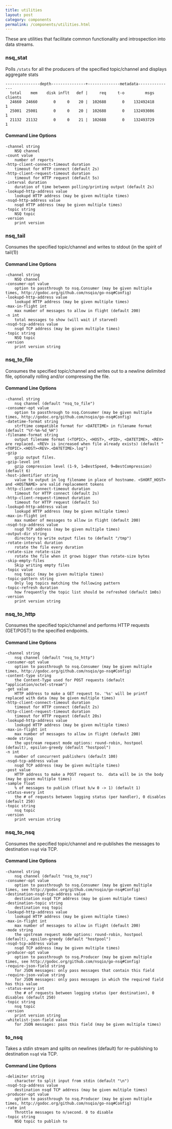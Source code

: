 ```yaml
--- 
title: utilities
layout: post
category: components
permalink: /components/utilities.html
---
```


These are utilities that facilitate common functionality and introspection into data streams.

### nsq_stat

Polls `/stats` for all the producers of the specified topic/channel and displays aggregate stats

    ---------------depth---------------+--------------metadata---------------
      total    mem    disk inflt   def |     req     t-o         msgs clients
      24660  24660       0     0    20 |  102688       0    132492418       1
      25001  25001       0     0    20 |  102688       0    132493086       1
      21132  21132       0     0    21 |  102688       0    132493729       1

#### Command Line Options

    -channel string
        NSQ channel
    -count value
        number of reports
    -http-client-connect-timeout duration
        timeout for HTTP connect (default 2s)
    -http-client-request-timeout duration
        timeout for HTTP request (default 5s)
    -interval duration
        duration of time between polling/printing output (default 2s)
    -lookupd-http-address value
        lookupd HTTP address (may be given multiple times)
    -nsqd-http-address value
        nsqd HTTP address (may be given multiple times)
    -topic string
        NSQ topic
    -version
        print version

### nsq_tail

Consumes the specified topic/channel and writes to stdout (in the spirit of tail(1))

#### Command Line Options

    -channel string
        NSQ channel
    -consumer-opt value
        option to passthrough to nsq.Consumer (may be given multiple times, http://godoc.org/github.com/nsqio/go-nsq#Config)
    -lookupd-http-address value
        lookupd HTTP address (may be given multiple times)
    -max-in-flight int
        max number of messages to allow in flight (default 200)
    -n int
        total messages to show (will wait if starved)
    -nsqd-tcp-address value
        nsqd TCP address (may be given multiple times)
    -topic string
        NSQ topic
    -version
        print version string

### nsq\_to_file

Consumes the specified topic/channel and writes out to a newline delimited file, optionally
rolling and/or compressing the file.

#### Command Line Options

    -channel string
        nsq channel (default "nsq_to_file")
    -consumer-opt value
        option to passthrough to nsq.Consumer (may be given multiple times, http://godoc.org/github.com/nsqio/go-nsq#Config)
    -datetime-format string
        strftime compatible format for <DATETIME> in filename format (default "%Y-%m-%d_%H")
    -filename-format string
        output filename format (<TOPIC>, <HOST>, <PID>, <DATETIME>, <REV> are replaced. <REV> is increased when file already exists) (default "<TOPIC>.<HOST><REV>.<DATETIME>.log")
    -gzip
        gzip output files.
    -gzip-level int
        gzip compression level (1-9, 1=BestSpeed, 9=BestCompression) (default 6)
    -host-identifier string
        value to output in log filename in place of hostname. <SHORT_HOST> and <HOSTNAME> are valid replacement tokens
    -http-client-connect-timeout duration
        timeout for HTTP connect (default 2s)
    -http-client-request-timeout duration
        timeout for HTTP request (default 5s)
    -lookupd-http-address value
        lookupd HTTP address (may be given multiple times)
    -max-in-flight int
        max number of messages to allow in flight (default 200)
    -nsqd-tcp-address value
        nsqd TCP address (may be given multiple times)
    -output-dir string
        directory to write output files to (default "/tmp")
    -rotate-interval duration
        rotate the file every duration
    -rotate-size rotate-size
        rotate the file when it grows bigger than rotate-size bytes
    -skip-empty-files
        Skip writing empty files
    -topic value
        nsq topic (may be given multiple times)
    -topic-pattern string
        Only log topics matching the following pattern
    -topic-refresh duration
        how frequently the topic list should be refreshed (default 1m0s)
    -version
        print version string

### nsq\_to_http

Consumes the specified topic/channel and performs HTTP requests (GET/POST) to the specified
endpoints.

#### Command Line Options

    -channel string
        nsq channel (default "nsq_to_http")
    -consumer-opt value
        option to passthrough to nsq.Consumer (may be given multiple times, http://godoc.org/github.com/nsqio/go-nsq#Config)
    -content-type string
        the Content-Type used for POST requests (default "application/octet-stream")
    -get value
        HTTP address to make a GET request to. '%s' will be printf replaced with data (may be given multiple times)
    -http-client-connect-timeout duration
        timeout for HTTP connect (default 2s)
    -http-client-request-timeout duration
        timeout for HTTP request (default 20s)
    -lookupd-http-address value
        lookupd HTTP address (may be given multiple times)
    -max-in-flight int
        max number of messages to allow in flight (default 200)
    -mode string
        the upstream request mode options: round-robin, hostpool (default), epsilon-greedy (default "hostpool")
    -n int
        number of concurrent publishers (default 100)
    -nsqd-tcp-address value
        nsqd TCP address (may be given multiple times)
    -post value
        HTTP address to make a POST request to.  data will be in the body (may be given multiple times)
    -sample float
        % of messages to publish (float b/w 0 -> 1) (default 1)
    -status-every int
        the # of requests between logging status (per handler), 0 disables (default 250)
    -topic string
        nsq topic
    -version
        print version string

### nsq\_to_nsq

Consumes the specified topic/channel and re-publishes the messages to destination `nsqd` via TCP.

#### Command Line Options

    -channel string
        nsq channel (default "nsq_to_nsq")
    -consumer-opt value
        option to passthrough to nsq.Consumer (may be given multiple times, see http://godoc.org/github.com/nsqio/go-nsq#Config)
    -destination-nsqd-tcp-address value
        destination nsqd TCP address (may be given multiple times)
    -destination-topic string
        destination nsq topic
    -lookupd-http-address value
        lookupd HTTP address (may be given multiple times)
    -max-in-flight int
        max number of messages to allow in flight (default 200)
    -mode string
        the upstream request mode options: round-robin, hostpool (default), epsilon-greedy (default "hostpool")
    -nsqd-tcp-address value
        nsqd TCP address (may be given multiple times)
    -producer-opt value
        option to passthrough to nsq.Producer (may be given multiple times, see http://godoc.org/github.com/nsqio/go-nsq#Config)
    -require-json-field string
        for JSON messages: only pass messages that contain this field
    -require-json-value string
        for JSON messages: only pass messages in which the required field has this value
    -status-every int
        the # of requests between logging status (per destination), 0 disables (default 250)
    -topic string
        nsq topic
    -version
        print version string
    -whitelist-json-field value
        for JSON messages: pass this field (may be given multiple times)

### to_nsq

Takes a stdin stream and splits on newlines (default) for re-publishing to destination `nsqd` via
TCP.

#### Command Line Options

    -delimiter string
        character to split input from stdin (default "\n")
    -nsqd-tcp-address value
        destination nsqd TCP address (may be given multiple times)
    -producer-opt value
        option to passthrough to nsq.Producer (may be given multiple times, http://godoc.org/github.com/nsqio/go-nsq#Config)
    -rate int
        Throttle messages to n/second. 0 to disable
    -topic string
        NSQ topic to publish to
